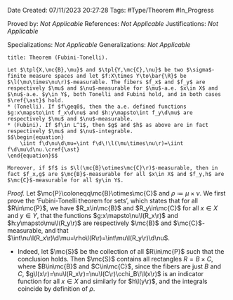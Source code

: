<div class="topSpace"></div>

Date Created: 07/11/2023 20:27:28
Tags: #Type/Theorem #In_Progress

Proved by: <i>Not Applicable</i>
References: <i>Not Applicable</i>
Justifications: <i>Not Applicable</i>

Specializations: <i>Not Applicable</i>
Generalizations: <i>Not Applicable</i>

``` ad-Theorem
title: Theorem (Fubini-Tonelli).

Let $\tpl{X,\mc{B},\mu}$ and $\tpl{Y,\mc{C},\nu}$ be two $\sigma$-finite measure spaces and let $f:X\times Y\to\bar{\R}$ be $\l(\mu\times\nu\r)$-measurable. The fibers $f_x$ and $f_y$ are respectively $\mu$ and $\nu$-measurable for $\mu$-a.e. $x\in X$ and $\nu$-a.e. $y\in Y$, both Tonelli and Fubini hold, and in both cases $\ref{\ast}$ hold.
* (Tonelli). If $f\geq0$, then the a.e. defined functions $g:x\mapsto\int f_x\d\nu$ and $h:y\mapsto\int f_y\d\mu$ are respectively $\mu$ and $\nu$-measurable.
* (Fubini). If $f\in L^1$, then $g$ and $h$ as above are in fact respectively $\mu$ and $\nu$-integrable.
$$\begin{equation}
    \iint f\d\nu\d\mu=\int f\d\!\l(\mu\times\nu\r)=\iint f\d\mu\d\nu.\cref{\ast}
\end{equation}$$

Moreover, if $f$ is $\l(\mc{B}\otimes\mc{C}\r)$-measurable, then in fact $f_x,g$ are $\mc{B}$-measurable for all $x\in X$ and $f_y,h$ are $\mc{C}$-measurable for all $y\in Y$.

```

<i>Proof.</i> Let $\mc{P}\coloneqq\mc{B}\otimes\mc{C}$ and $\rho\coloneqq\mu\times\nu$. We first prove the ‘Fubini-Tonelli theorem for sets’, which states that for all $R\in\mc{P}$, we have $R_x\in\mc{B}$ and $R_y\in\mc{C}$ for all $x\in X$ and $y\in Y$, that the functions $g:x\mapsto\nu\l(R_x\r)$ and $h:y\mapsto\mu\l(R_y\r)$ are respectively $\mc{B}$ and $\mc{C}$-measurable, and that $\int\nu\l(R_x\r)\d\mu=\rho\l(R\r)=\int\mu\l(R_y\r)\d\nu$.
* Indeed, let $\mc{S}$ be the collection of all $R\in\mc{P}$ such that the conclusion holds. Then $\mc{S}$ contains all rectangles $R=B\times C$, where $B\in\mc{B}$ and $C\in\mc{C}$, since the fibers are just $B$ and $C$, $g\l(x\r)=\nu\l(R_x\r)=\nu\l(C\r)\cchi_B\!\l(x\r)$ is an indicator function for all $x\in X$ and similarly for $h\l(y\r)$, and the integrals coincide by definition of $\rho$.
